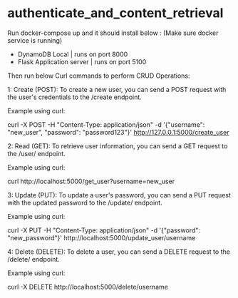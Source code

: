 # authenticate_and_content_retrieval

Run docker-compose up and it should install below : (Make sure docker service is running)
- DynamoDB Local | runs on port 8000
- Flask Application server | runs on port 5100

Then run below Curl commands to perform CRUD Operations:

1: Create (POST): To create a new user, you can send a POST request with the user's credentials to the /create endpoint.

Example using curl:

curl -X POST -H "Content-Type: application/json" -d '{"username": "new_user", "password": "password123"}' http://127.0.0.1:5000/create_user


2: Read (GET): To retrieve user information, you can send a GET request to the /user/<username> endpoint.

Example using curl:

curl http://localhost:5000/get_user?username=new_user


3: Update (PUT): To update a user's password, you can send a PUT request with the updated password to the /update/<username> endpoint.

Example using curl:

curl -X PUT -H "Content-Type: application/json" -d '{"password": "new_password"}' http://localhost:5000/update_user/username


4: Delete (DELETE): To delete a user, you can send a DELETE request to the /delete/<username> endpoint.

Example using curl:

curl -X DELETE http://localhost:5000/delete/username



